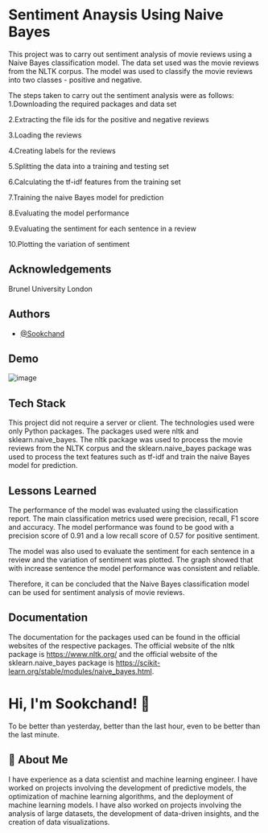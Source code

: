 
# Sentiment Anaysis Using Naive Bayes

This project was to carry out sentiment analysis of movie reviews using a Naive Bayes classification model. The data set used was the movie reviews from the NLTK corpus. The model was used to classify the movie reviews into two classes - positive and negative.

The steps taken to carry out the sentiment analysis were as follows: 
1.Downloading the required packages and data set 

2.Extracting the file ids for the positive and negative reviews

3.Loading the reviews 

4.Creating labels for the reviews 

5.Splitting the data into a training and testing set 

6.Calculating the tf-idf features from the training set 

7.Training the naive Bayes model for prediction 

8.Evaluating the model performance 

9.Evaluating the sentiment for each sentence in a review 

10.Plotting the variation of sentiment 
## Acknowledgements

Brunel University London
## Authors

- [@Sookchand](https://github.com/Sookchand)


## Demo

![image](https://user-images.githubusercontent.com/34344439/209939851-f25955cd-5e9b-49e6-8ec7-1a8d6f8d0f7a.png)


## Tech Stack
This project did not require a server or client. The technologies used were only Python packages. The packages used were nltk and sklearn.naive_bayes. The nltk package was used to process the movie reviews from the NLTK corpus and the sklearn.naive_bayes package was used to process the text features such as tf-idf and train the naive Bayes model for prediction.


## Lessons Learned

The performance of the model was evaluated using the classification report. The main classification metrics used were precision, recall, F1 score and accuracy. The model performance was found to be good with a precision score of 0.91 and a low recall score of 0.57 for positive sentiment.

The model was also used to evaluate the sentiment for each sentence in a review and the variation of sentiment was plotted. The graph showed that with increase sentence the model performance was consistent and reliable.

Therefore, it can be concluded that the Naive Bayes classification model can be used for sentiment analysis of movie reviews.
## Documentation

The documentation for the packages used can be found in the official websites of the respective packages. The official website of the nltk package is https://www.nltk.org/ and the official website of the sklearn.naive_bayes package is https://scikit-learn.org/stable/modules/naive_bayes.html.


# Hi, I'm Sookchand! 👋
To be better than yesterday, better than the last hour, even to be better than the last
minute.
## 🚀 About Me
I have experience as a data scientist and machine learning engineer. I have worked on
projects involving the development of predictive models, the optimization of machine
learning algorithms, and the deployment of machine learning models. I have also worked on
projects involving the analysis of large datasets, the development of data-driven insights,
and the creation of data visualizations.

